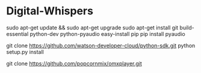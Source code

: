# Digital-Whispers

sudo apt-get update && sudo apt-get upgrade
sudo apt-get install git build-essential python-dev python-pyaudio
easy-install pip
pip install pyaudio

git clone https://github.com/watson-developer-cloud/python-sdk.git
python setup.py install

git clone https://github.com/popcornmix/omxplayer.git
